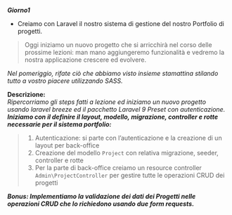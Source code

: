 ***Giorno1***  

- Creiamo con Laravel il nostro sistema di gestione del nostro Portfolio di progetti.  
> Oggi iniziamo un nuovo progetto che si arricchirà nel corso delle prossime lezioni: man mano aggiungeremo funzionalità e vedremo la nostra applicazione crescere ed evolvere.  
  
*Nel pomeriggio, rifate ciò che abbiamo visto insieme stamattina stilando tutto a vostro piacere utilizzando SASS.*  
  
**Descrizione:**  
*Ripercorriamo gli steps fatti a lezione ed iniziamo un nuovo progetto usando laravel breeze ed il pacchetto Laravel 9 Preset con autenticazione.*  
***Iniziamo con il definire il layout, modello, migrazione, controller e rotte necessarie per il sistema portfolio:***  
> 1. Autenticazione: si parte con l’autenticazione e la creazione di un layout per back-office  
> 2. Creazione del modello `Project` con relativa migrazione, seeder, controller e rotte  
> 3. Per la parte di back-office creiamo un resource controller `Admin\ProjectController` per gestire tutte le operazioni CRUD dei progetti  
  
***Bonus: Implementiamo la validazione dei dati dei Progetti nelle operazioni CRUD che lo richiedono usando due form requests.***